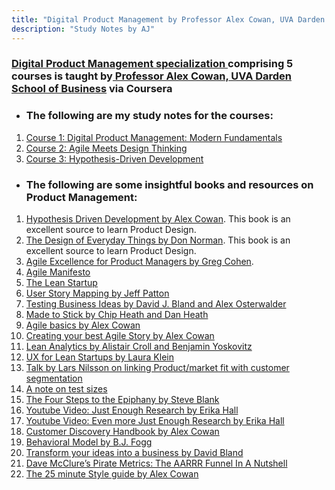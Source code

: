 ```yaml
---
title: "Digital Product Management by Professor Alex Cowan, UVA Darden School of Business via Coursera"
description: "Study Notes by AJ"
---
```


### <a href='https://www.coursera.org/specializations/uva-darden-digital-product-management' target="_blank"> Digital Product Management specialization </a> comprising 5 courses is taught by<a href='https://www.alexandercowan.com/' target="_blank"> Professor Alex Cowan,</a><a href='https://www.darden.virginia.edu/' target="_blank"> UVA Darden School of Business</a> via Coursera

* ### The following are my study notes for the courses:

<ol type="1">
<li>
<a href= 'https://hbk91.github.io/DigitalProductManagement_Prof_AlexCowan_UVADarden/Course1/Course1_Notes.html' target='_blank'>
Course 1: Digital Product Management: Modern Fundamentals</a>
</li>
<li>
<a href= 'https://hbk91.github.io/DigitalProductManagement_Prof_AlexCowan_UVADarden/Course2/Course2_Notes.html' target='_blank'>
Course 2: Agile Meets Design Thinking</a>
</li>
<li>
<a href= 'https://hbk91.github.io/DigitalProductManagement_Prof_AlexCowan_UVADarden/Course3/Course3_Notes.html' target='_blank'>
Course 3: Hypothesis-Driven Development</a>
</li>
</ol>

* ### The following are some insightful books and resources on Product Management:

1. <a href='https://www.amazon.com/Hypothesis-Driven-Development-Smarter-Product-Management/dp/1944627197' target="_blank">Hypothesis Driven Development by Alex Cowan</a>. This book is an excellent source to learn Product Design. 
2. <a href='https://www.amazon.in/Design-Everyday-Things-Don-Norman/dp/0465050654' target="_blank">The Design of Everyday Things by Don Norman</a>. This book is an excellent source to learn Product Design.
3. <a href='https://www.amazon.com/Agile-Excellence-Product-Managers-Development/dp/160773074X' target="_blank">Agile Excellence for Product Managers by Greg Cohen</a>.
4. <a href='http://agilemanifesto.org/' target='_blank'>Agile Manifesto</a>
5. <a href='http://theleanstartup.com/book' target='_blank'>The Lean Startup</a>
6. <a href='https://www.amazon.in/User-Story-Mapping-Jeff-Patton/dp/1491904909' target='_blank'>User Story Mapping by Jeff Patton</a>
7. <a href='https://www.amazon.in/Testing-Business-Ideas-David-Bland/dp/1119551447' target='_blank'>Testing Business Ideas by David J. Bland and Alex Osterwalder</a>
8.  <a href='https://www.amazon.in/Made-Stick-Ideas-Survive-Others/dp/1400064287' target='_blank'>Made to Stick by Chip Heath and Dan Heath</a>
9.  <a href='https://www.alexandercowan.com/agile-just-basics/' target="_blank">Agile basics by Alex Cowan</a>
10. <a href='https://www.alexandercowan.com/best-agile-user-story/' target="_blank">Creating your best Agile Story by Alex Cowan</a>
11. <a href='https://leananalyticsbook.com/' target="_blank">Lean Analytics by Alistair Croll and Benjamin Yoskovitz</a>
12. <a href='https://www.usersknow.com/books/' target="_blank">UX for Lean Startups by Laura Klein</a>
13. <a href='https://vimeo.com/237771133' target="_blank">Talk by Lars Nilsson on linking Product/market fit with customer segmentation</a>
14. <a href='https://testing.googleblog.com/2010/12/test-sizes.html' target="_blank">A note on test sizes</a>
15. <a href='https://www.amazon.in/Four-Steps-Epiphany-Successful-Strategies/dp/0989200507'>The Four Steps to the Epiphany by Steve Blank</a>
16. <a href='https://www.youtube.com/watch?v=5WtB5FRn-Sc' target='_blank'>Youtube Video: Just Enough Research by Erika Hall</a>
17. <a href='https://www.youtube.com/watch?v=5WtB5FRn-Sc' target='_blank'>Youtube Video: Even more Just Enough Research by Erika Hall</a>
18. <a href='https://www.alexandercowan.com/customer-discovery-handbook/' target='_blank'>Customer Discovery Handbook by Alex Cowan</a>
19. <a href="https://behaviormodel.org/" target='_blank'>Behavioral Model by B.J. Fogg</a>
20. <a href="https://www.precoil.com/" target="_blank">Transform your ideas into a business by David Bland</a>
21. <a href="https://fourweekmba.com/pirate-metrics/" target="_blank">Dave McClure’s Pirate Metrics: The AARRR Funnel In A Nutshell</a>
22. <a href='https://www.alexandercowan.com/create-a-style-guide/' target="_blank">The 25 minute Style guide by Alex Cowan</a>